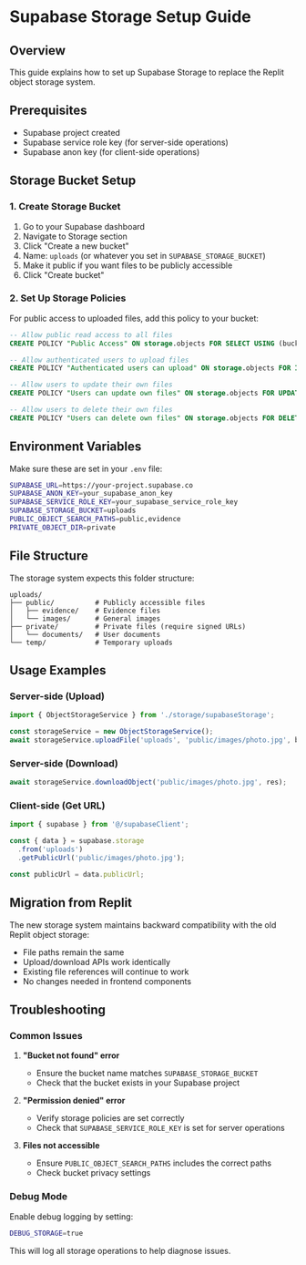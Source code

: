# Supabase Storage Setup Guide

## Overview
This guide explains how to set up Supabase Storage to replace the Replit object storage system.

## Prerequisites
- Supabase project created
- Supabase service role key (for server-side operations)
- Supabase anon key (for client-side operations)

## Storage Bucket Setup

### 1. Create Storage Bucket
1. Go to your Supabase dashboard
2. Navigate to Storage section
3. Click "Create a new bucket"
4. Name: `uploads` (or whatever you set in `SUPABASE_STORAGE_BUCKET`)
5. Make it public if you want files to be publicly accessible
6. Click "Create bucket"

### 2. Set Up Storage Policies
For public access to uploaded files, add this policy to your bucket:

```sql
-- Allow public read access to all files
CREATE POLICY "Public Access" ON storage.objects FOR SELECT USING (bucket_id = 'uploads');

-- Allow authenticated users to upload files
CREATE POLICY "Authenticated users can upload" ON storage.objects FOR INSERT WITH CHECK (bucket_id = 'uploads' AND auth.role() = 'authenticated');

-- Allow users to update their own files
CREATE POLICY "Users can update own files" ON storage.objects FOR UPDATE USING (bucket_id = 'uploads' AND auth.uid()::text = (storage.foldername(name))[1]);

-- Allow users to delete their own files
CREATE POLICY "Users can delete own files" ON storage.objects FOR DELETE USING (bucket_id = 'uploads' AND auth.uid()::text = (storage.foldername(name))[1]);
```

## Environment Variables

Make sure these are set in your `.env` file:

```bash
SUPABASE_URL=https://your-project.supabase.co
SUPABASE_ANON_KEY=your_supabase_anon_key
SUPABASE_SERVICE_ROLE_KEY=your_supabase_service_role_key
SUPABASE_STORAGE_BUCKET=uploads
PUBLIC_OBJECT_SEARCH_PATHS=public,evidence
PRIVATE_OBJECT_DIR=private
```

## File Structure

The storage system expects this folder structure:

```
uploads/
├── public/          # Publicly accessible files
│   ├── evidence/    # Evidence files
│   └── images/      # General images
├── private/         # Private files (require signed URLs)
│   └── documents/   # User documents
└── temp/            # Temporary uploads
```

## Usage Examples

### Server-side (Upload)
```typescript
import { ObjectStorageService } from './storage/supabaseStorage';

const storageService = new ObjectStorageService();
await storageService.uploadFile('uploads', 'public/images/photo.jpg', buffer, 'image/jpeg');
```

### Server-side (Download)
```typescript
await storageService.downloadObject('public/images/photo.jpg', res);
```

### Client-side (Get URL)
```typescript
import { supabase } from '@/supabaseClient';

const { data } = supabase.storage
  .from('uploads')
  .getPublicUrl('public/images/photo.jpg');

const publicUrl = data.publicUrl;
```

## Migration from Replit

The new storage system maintains backward compatibility with the old Replit object storage:

- File paths remain the same
- Upload/download APIs work identically
- Existing file references will continue to work
- No changes needed in frontend components

## Troubleshooting

### Common Issues

1. **"Bucket not found" error**
   - Ensure the bucket name matches `SUPABASE_STORAGE_BUCKET`
   - Check that the bucket exists in your Supabase project

2. **"Permission denied" error**
   - Verify storage policies are set correctly
   - Check that `SUPABASE_SERVICE_ROLE_KEY` is set for server operations

3. **Files not accessible**
   - Ensure `PUBLIC_OBJECT_SEARCH_PATHS` includes the correct paths
   - Check bucket privacy settings

### Debug Mode

Enable debug logging by setting:
```bash
DEBUG_STORAGE=true
```

This will log all storage operations to help diagnose issues.
